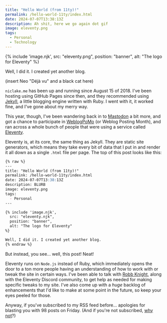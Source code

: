 ```yaml
---
title: "Hello World (from 11ty)!"
permalink: /hello-world-11ty/index.html
date: 2024-07-07T13:38:13Z
description: Ah shit, here we go again dot gif
image: eleventy.png
tags: 
  - Personal
  - Technology
---
```


{% include 'image.njk',
  src: "eleventy.png",
  position: "banner",
  alt: "The logo for Eleventy"
%}

Well, I did it. I created yet another blog.

(insert Neo "Déjà vu" and a black cat here)

`niclake.me` has been up and running since August 15 of 2018. I've been hosting using GitHub Pages since then, and they recommended using [Jekyll](http://jekyllrb.com), a little blogging engine written with Ruby. I went with it, it worked fine, and I've gone about my merry way.

This year, though, I've been wandering back in to [Mastodon]({{site.config.mastodonUrl}}) a bit more, and got a chance to participate in [WeblogPoMo](/blog/tags#weblogpomo-2024) (or Weblog Posting Month), and ran across a whole bunch of people that were using a service called [Eleventy](https://www.11ty.dev).

Eleventy is, at its core, the same thing as Jekyll. They are static site generators, which means they take every bit of data that I put in and render it all down as a single `.html` file per page. The top of this post looks like this:

```md
{% raw %}
---
title: "Hello World (from 11ty)!"
permalink: /hello-world-11ty/index.html
date: 2024-07-07T13:38:13Z
description: BLURB
image: eleventy.png
tags: 
  - Personal
---

{% include 'image.njk',
  src: "eleventy.njk",
  position: "banner",
  alt: "The logo for Eleventy"
%}

Well, I did it. I created yet another blog.
{% endraw %}
```

But instead, you see... well, this post! Neat!

Eleventy runs on `Node.js` instead of Ruby, which immediately opens the door to a ton more people having an understanding of how to work with or tweak the site in certain ways. I've been able to talk with [Robb Knight](http://rknight.me), along with the Eleventy Discord community, to get help as needed for making specific tweaks to my site. I've also come up with a *huge* backlog of enhancements that I'd like to make at some point in the future, so keep your eyes peeled for those.

Anyway, if you've subscribed to my RSS feed before... apologies for blasting you with 98 posts on Friday. (And if you're not subscribed, [why not](/feed.xml)?)

